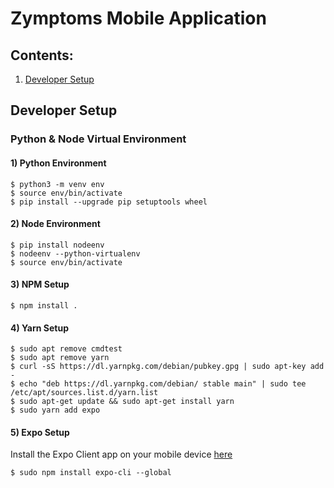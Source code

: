 # Zymptoms Mobile Application

## Contents:

1. [Developer Setup](#Developer-Setup)

## Developer Setup

### Python & Node Virtual Environment

#### 1) Python Environment

```
$ python3 -m venv env
$ source env/bin/activate
$ pip install --upgrade pip setuptools wheel
```

#### 2) Node Environment

```
$ pip install nodeenv
$ nodeenv --python-virtualenv
$ source env/bin/activate
```

#### 3) NPM Setup

```
$ npm install .
```

#### 4) Yarn Setup

```
$ sudo apt remove cmdtest
$ sudo apt remove yarn
$ curl -sS https://dl.yarnpkg.com/debian/pubkey.gpg | sudo apt-key add -
$ echo "deb https://dl.yarnpkg.com/debian/ stable main" | sudo tee /etc/apt/sources.list.d/yarn.list
$ sudo apt-get update && sudo apt-get install yarn
$ sudo yarn add expo
```

#### 5) Expo Setup

Install the Expo Client app on your mobile device [here](https://expo.io/tools)

```
$ sudo npm install expo-cli --global
```